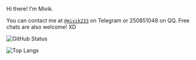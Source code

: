 
Hi there! I'm Mivik.

You can contact me at [`@mivik233`](https://t.me/mivik233) on Telegram or 250851048 on QQ. Free chats are also welcome! XD

![GitHub Status](https://github-readme-stats.vercel.app/api?show_icons=true&username=Mivik)

![Top Langs](https://github-readme-stats.vercel.app/api/top-langs/?username=Mivik&layout=compact)
